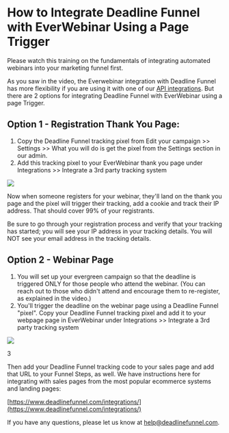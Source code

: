 # How to Integrate Deadline Funnel with EverWebinar Using a Page Trigger

Please watch this training on the fundamentals of integrating automated webinars into your marketing funnel first.

As you saw in the video, the Everwebinar integration with Deadline Funnel has more flexibility if you are using it with one of our [API integrations](https://documentation.deadlinefunnel.com/article/330-how-to-%20integrate-deadline-funnel-with-everwebinar). But there are 2 options for integrating Deadline Funnel with EverWebinar using a page Trigger.

## Option 1 - Registration Thank You Page:

1. Copy the Deadline Funnel tracking pixel from Edit your campaign &gt;&gt; Settings &gt;&gt; What you will do is get the pixel from the Settings section in our admin.
2. Add this tracking pixel to your EverWebinar thank you page under Integrations &gt;&gt; Integrate a 3rd party tracking system

![](https://s3.amazonaws.com/helpscout.net/docs/assets/53974d6ce4b0c76107b109d1/images/5e4edcb12c7d3a7e9ae810f5/file-YBebyEPM0p.jpg)

Now when someone registers for your webinar, they'll land on the thank you page and the pixel will trigger their tracking, add a cookie and track their IP address. That should cover 99% of your registrants.

Be sure to go through your registration process and verify that your tracking has started; you will see your IP address in your tracking details. You will NOT see your email address in the tracking details.

## Option 2 - Webinar Page

1. You will set up your evergreen campaign so that the deadline is triggered ONLY for those people who attend the webinar. \(You can reach out to those who didn't attend and encourage them to re-register, as explained in the video.\)
2. You'll trigger the deadline on the webinar page using a Deadline Funnel "pixel". Copy your Deadline Funnel tracking pixel and add it to your webpage page in EverWebinar under Integrations &gt;&gt; Integrate a 3rd party tracking system

![](https://s3.amazonaws.com/helpscout.net/docs/assets/53974d6ce4b0c76107b109d1/images/5e4edccc2c7d3a7e9ae810f7/file-qCaL5eM8p6.jpg)

3

Then add your Deadline Funnel tracking code to your sales page and add that URL to your Funnel Steps, as well. We have instructions here for integrating with sales pages from the most popular ecommerce systems and landing pages:

[https://www.deadlinefunnel.com/integrations/](https://www.deadlinefunnel.com/integrations/)

If you have any questions, please let us know at [help@deadlinefunnel.com](mailto:mailto:help@deadlinefunnel.com).

